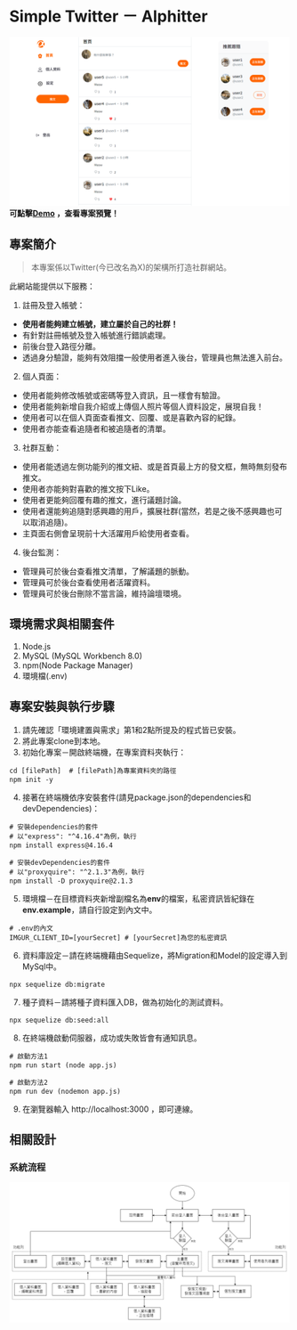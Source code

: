 # Simple Twitter － Alphitter
![image](public/photos/homepage.png)
**可點擊[Demo](https://vast-gorge-80772-a3d6b2e88ad8.herokuapp.com/signin) ，查看專案預覽！**

## 專案簡介
> 本專案係以Twitter(今已改名為X)的架構所打造社群網站。

此網站能提供以下服務：
1. 註冊及登入帳號：
  - **使用者能夠建立帳號，建立屬於自己的社群！**
  - 有針對註冊帳號及登入帳號進行錯誤處理。
  - 前後台登入路徑分離。
  - 透過身分驗證，能夠有效阻擋一般使用者進入後台，管理員也無法進入前台。
2. 個人頁面：
  - 使用者能夠修改帳號或密碼等登入資訊，且一樣會有驗證。
  - 使用者能夠新增自我介紹或上傳個人照片等個人資料設定，展現自我！
  - 使用者可以在個人頁面查看推文、回覆、或是喜歡內容的紀錄。
  - 使用者亦能查看追隨者和被追隨者的清單。
3. 社群互動：
  - 使用者能透過左側功能列的推文紐、或是首頁最上方的發文框，無時無刻發布推文。
  - 使用者亦能夠對喜歡的推文按下Like。
  - 使用者更能夠回覆有趣的推文，進行議題討論。
  - 使用者還能夠追隨對感興趣的用戶，擴展社群(當然，若是之後不感興趣也可以取消追隨)。
  - 主頁面右側會呈現前十大活躍用戶給使用者查看。
4. 後台監測：
  - 管理員可於後台查看推文清單，了解議題的脈動。
  - 管理員可於後台查看使用者活躍資料。
  - 管理員可於後台刪除不當言論，維持論壇環境。

## 環境需求與相關套件
1. Node.js
2. MySQL (MySQL Workbench 8.0)
3. npm(Node Package Manager)
4. 環境檔(.env)

## 專案安裝與執行步驟
1. 請先確認「環境建置與需求」第1和2點所提及的程式皆已安裝。
2. 將此專案clone到本地。
3. 初始化專案－開啟終端機，在專案資料夾執行：
```
cd [filePath]  # [filePath]為專案資料夾的路徑
npm init -y
```
4. 接著在終端機依序安裝套件(請見package.json的dependencies和devDependencies)：
```
# 安裝dependencies的套件
# 以"express": "^4.16.4"為例，執行
npm install express@4.16.4
```
```
# 安裝devDependencies的套件
# 以"proxyquire": "^2.1.3"為例，執行
npm install -D proxyquire@2.1.3
```
5. 環境檔－在目標資料夾新增副檔名為**env**的檔案，私密資訊皆紀錄在**env.example**，請自行設定到內文中。
```
# .env的內文
IMGUR_CLIENT_ID=[yourSecret] # [yourSecret]為您的私密資訊
```
6. 資料庫設定－請在終端機藉由Sequelize，將Migration和Model的設定導入到MySql中。
```
npx sequelize db:migrate
```
7. 種子資料－請將種子資料匯入DB，做為初始化的測試資料。
```
npx sequelize db:seed:all
```
8. 在終端機啟動伺服器，成功或失敗皆會有通知訊息。
```
# 啟動方法1
npm run start (node app.js)
```
```
# 啟動方法2
npm run dev (nodemon app.js)
```
9. 在瀏覽器輸入 http://localhost:3000 ，即可連線。

## 相關設計
### 系統流程
![image](public/photos/twitter_flow.png)
